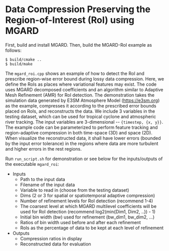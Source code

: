 # Data Compression Preserving the Region-of-Interest (RoI) using MGARD 

First, build and install MGARD. Then, build the MGARD-RoI example as follows:

```
$ build/cmake ..
$ build/make
```

The `mgard_roi.cpp` shows an example of how to detect the RoI and prescribe region-wise error bound during lossy data compression. Here, we define the RoIs as places where variational features may exist. The code uses MGARD decomposed coefficients and an algorithm similar to Adaptive Mesh Refinement (AMR) for RoI detection. The demonstration takes the simulation data generated by E3SM Atmosphere Model (https://e3sm.org) as the example, compresses it according to the prescribed error bounds placed on RoIs, and reconstructs the data. 
We include 3 variables in the testing dataset, which can be used for tropical cyclone and atmospheric river tracking. The input variables are 3-dimensional -- `{timestep, {x, y}}`. The example code can be parameterized to perform feature tracking and region-adaptive compression in both time-space (3D) and space (2D). When visualize the reconstructed data, it shall have lower errors (bounded by the input error tolerance) in the regions where data are more turbulent and higher errors in the rest regions.

Run `run_script.sh` for demonstration or see below for the inputs/outputs of the executable `mgard_roi`: 

* Inputs
   * Path to the input data
   * Filename of the input data 
   * Variable to read in (choose from the testing dataset)
   * Dims (2 or 3 for spatial or spatiotemporal adaptive compression)
   * Number of refinement levels for RoI detection (recommend 1-4) 
   * The coarsest level at which MGARD multilevel coefficients will be used for RoI detection (recommend log2(min{Dim1, Dim2, ..}) - 1)
   * Initial bin width (bw) used for refinement (bw_dim1, bw_dim2, …)
   * Ratios of bin width used before and after each refinement 
   * RoIs as the percentage of data to be kept at each level of refinement
*  Outputs
   * Compression ratios in display
   * Reconstructed data for evaluation 

